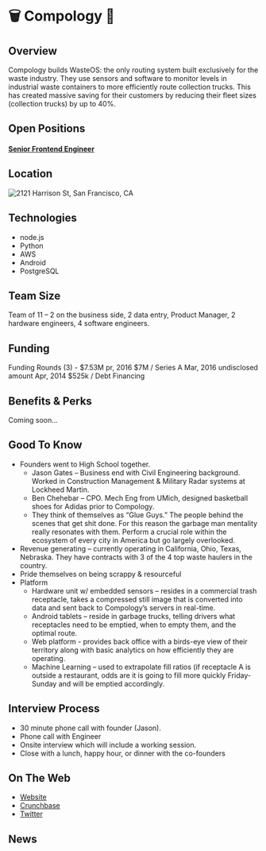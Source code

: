 # 🗑 Compology 🚚

## Overview
Compology builds WasteOS: the only routing system built exclusively for the waste industry. They use sensors and software to monitor levels in industrial waste containers to more efficiently route collection trucks. This has created massive saving for their customers by reducing their fleet sizes (collection trucks) by up to 40%.


## Open Positions
#### [Senior Frontend Engineer](https://github.com/the31337/jobs/blob/master/compology/senior-frontend-engineer.md)

## Location
![2121 Harrison St, San Francisco, CA](http://maps.googleapis.com/maps/api/staticmap?center=2121+Harrison+St,+San+Francisco,+CA&zoom=13&scale=false&size=600x300&maptype=roadmap&format=png&visual_refresh=true&markers=size:mid%7Ccolor:0xff0000%7Clabel:1%7C2121+Harrison+St,+San+Francisco,+CA)  

## Technologies
+ node.js
+ Python
+ AWS
+ Android
+ PostgreSQL

## Team Size
Team of 11 – 2 on the business side, 2 data entry, Product Manager, 2 hardware engineers, 4 software engineers.

## Funding
Funding Rounds (3) - $7.53M
pr, 2016	$7M / Series A
Mar, 2016	undisclosed amount
Apr, 2014	$525k / Debt Financing

## Benefits & Perks
Coming soon...

## Good To Know
+ Founders went to High School together.
  + Jason Gates – Business end with Civil Engineering background. Worked in Construction Management & Military Radar systems at Lockheed Martin.
  + Ben Chehebar – CPO. Mech Eng from UMich, designed basketball shoes for Adidas prior to Compology.
  + They think of themselves as “Glue Guys.” The people behind the scenes that get shit done. For this reason the garbage man mentality really resonates with them. Perform a crucial role within the ecosystem of every city in America but go largely overlooked.
+ Revenue generating – currently operating in California, Ohio, Texas, Nebraska. They have contracts with 3 of the 4 top waste haulers in the country.
+ Pride themselves on being scrappy & resourceful
+ Platform
  + Hardware unit w/ embedded sensors – resides in a commercial trash receptacle, takes a compressed still image that is converted into data and sent back to Compology’s servers in real-time.
  + Android tablets – reside in garbage trucks, telling drivers what receptacles need to be emptied, when to empty them, and the optimal route.
  + Web platform - provides back office with a birds-eye view of their territory along with basic analytics on how efficiently they are operating.
  + Machine Learning – used to extrapolate fill ratios (if receptacle A is outside a restaurant, odds are it is going to fill more quickly Friday-Sunday and will be emptied accordingly.

## Interview Process
+ 30 minute phone call with founder (Jason).
+ Phone call with Engineer
+ Onsite interview which will include a working session.
+ Close with a lunch, happy hour, or dinner with the co-founders

## On The Web
+ [Website](http://compology.us)  
+ [Crunchbase](https://www.crunchbase.com/organization/compology)  
+ [Twitter](https://twitter.com/compology)  

## News
